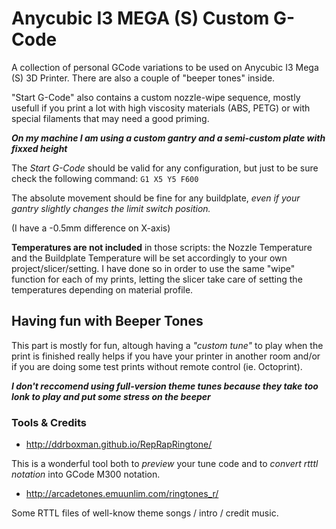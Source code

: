 # Anycubic I3 MEGA (S) Custom G-Code
A collection of personal GCode variations to be used on Anycubic I3 Mega (S) 3D Printer. There are also a couple of "beeper tones" inside.

"Start G-Code" also contains a custom nozzle-wipe sequence, mostly usefull if you print a lot with high viscosity materials (ABS, PETG) or with special filaments that may need a good priming.

***On my machine I am using a custom gantry and a semi-custom plate with fixxed height***

The *Start G-Code* should be valid for any configuration, but just to be sure check the following command:
`G1 X5 Y5 F600`

The absolute movement should be fine for any buildplate, *even if your gantry slightly changes the limit switch position.*

(I have a -0.5mm difference on X-axis)

**Temperatures are not included** in those scripts: the Nozzle Temperature and the Buildplate Temperature will be set accordingly to your own project/slicer/setting.
I have done so in order to use the same "wipe" function for each of my prints, letting the slicer take care of setting the temperatures depending on material profile.

## Having fun with Beeper Tones

This part is mostly for fun, altough having a *"custom tune"* to play when the print is finished really helps if you have your printer in another room and/or if you are doing some test prints without remote control (ie. Octoprint).

***I don't reccomend using full-version theme tunes because they take too lonk to play and put some stress on the beeper***

### Tools & Credits

- http://ddrboxman.github.io/RepRapRingtone/

This is a wonderful tool both to *preview* your tune code and to *convert rtttl notation* into GCode M300 notation.

- http://arcadetones.emuunlim.com/ringtones_r/

Some RTTL files of well-know theme songs / intro / credit music.
